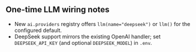 ## One-time LLM wiring notes

- New `ai.providers` registry offers `llm(name="deepseek")` or `llm()` for the configured default.
- DeepSeek support mirrors the existing OpenAI handler; set `DEEPSEEK_API_KEY` (and optional `DEEPSEEK_MODEL`) in `.env`.
